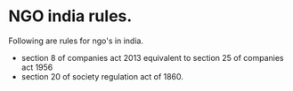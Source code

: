 # NGO india rules.

Following are rules for ngo's in india.

* section 8 of companies act 2013 equivalent to section 25 of companies act 1956
* section 20 of society regulation act of 1860.
